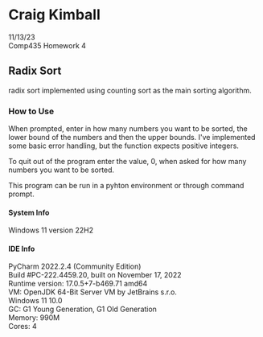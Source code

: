 # Craig Kimball
11/13/23 <br>
Comp435 Homework 4 <br>

## Radix Sort
radix sort implemented using counting sort as the main sorting algorithm.

### How to Use
When prompted, enter in how many numbers you want to be sorted, the lower bound of the numbers and then the upper bounds.
I've implemented some basic error handling, but the function expects positive integers.<br>

To quit out of the program enter the value, 0, when asked for how many numbers you want to be sorted. <br>

This program can be run in a pyhton environment or through command prompt.

#### System Info
Windows 11 version 22H2<br>

#### IDE Info
PyCharm 2022.2.4 (Community Edition) <br>
Build #PC-222.4459.20, built on November 17, 2022 <br>
Runtime version: 17.0.5+7-b469.71 amd64 <br>
VM: OpenJDK 64-Bit Server VM by JetBrains s.r.o. <br>
Windows 11 10.0 <br>
GC: G1 Young Generation, G1 Old Generation<br>
Memory: 990M <br>
Cores: 4 <br>

